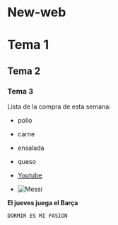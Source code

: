 # New-web
# Tema 1
## Tema 2
### Tema 3 
Lista de la compra de esta semana:

- pollo
- carne
- ensalada
- queso

  
- [Youtube](https://www.youtube.com)


- ![Messi](https://encrypted-tbn2.gstatic.com/licensed-image?q=tbn:ANd9GcSpO51sGPp2TIP62MndNqX7iMn9NnT8DACRLIYyChR5WzPPoRfsjXlpmuzGKbwbgH3egz-HZn2y9BL48lub98hfeEFQ0meElMkth_tWgW8wX43VH2gd_XH0t9ZmrEr10_taCkiX9dUjpLA)


**El jueves juega el Barça**

```DORMIR ES MI PASION```
